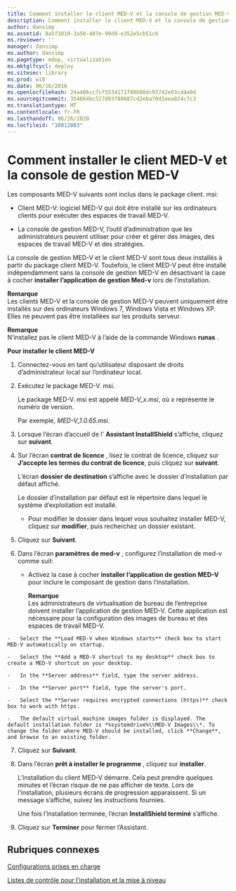 ```yaml
---
title: Comment installer le client MED-V et la console de gestion MED-V
description: Comment installer le client MED-V et la console de gestion MED-V
author: dansimp
ms.assetid: 8a5f3010-3a50-487e-99d8-e352e5cb51c6
ms.reviewer: ''
manager: dansimp
ms.author: dansimp
ms.pagetype: mdop, virtualization
ms.mktglfcycl: deploy
ms.sitesec: library
ms.prod: w10
ms.date: 06/16/2016
ms.openlocfilehash: 24a486cc7cf5534171f80b08dc93742e03cd4a0d
ms.sourcegitcommit: 354664bc527d93f80687cd2eba70d1eea024c7c3
ms.translationtype: MT
ms.contentlocale: fr-FR
ms.lasthandoff: 06/26/2020
ms.locfileid: "10812083"
---
```

# Comment installer le client MED-V et la console de gestion MED-V


Les composants MED-V suivants sont inclus dans le package client. msi:

-   Client MED-V: logiciel MED-V qui doit être installé sur les ordinateurs clients pour exécuter des espaces de travail MED-V.

-   La console de gestion MED-V, l’outil d’administration que les administrateurs peuvent utiliser pour créer et gérer des images, des espaces de travail MED-V et des stratégies.

La console de gestion MED-V et le client MED-V sont tous deux installés à partir du package client MED-V. Toutefois, le client MED-V peut être installé indépendamment sans la console de gestion MED-V en désactivant la case à cocher **installer l’application de gestion Med-v** lors de l’installation.

**Remarque**  
Les clients MED-V et la console de gestion MED-V peuvent uniquement être installés sur des ordinateurs Windows 7, Windows Vista et Windows XP. Elles ne peuvent pas être installées sur les produits serveur.



**Remarque**  
N’installez pas le client MED-V à l’aide de la commande Windows **runas** .



**Pour installer le client MED-V**

1.  Connectez-vous en tant qu’utilisateur disposant de droits d’administrateur local sur l’ordinateur local.

2.  Exécutez le package MED-V. msi.

    Le package MED-V. msi est appelé *MED-V\_x.msi*, où *x* représente le numéro de version.

    Par exemple, *MED-V\_1.0.65.msi*.

3.  Lorsque l’écran d’accueil de l' **Assistant InstallShield** s’affiche, cliquez sur **suivant**.

4.  Sur l’écran **contrat de licence** , lisez le contrat de licence, cliquez sur **J’accepte les termes du contrat de licence**, puis cliquez sur **suivant**.

    L’écran **dossier de destination** s’affiche avec le dossier d’installation par défaut affiché.

    Le dossier d’installation par défaut est le répertoire dans lequel le système d’exploitation est installé.

    -   Pour modifier le dossier dans lequel vous souhaitez installer MED-V, cliquez sur **modifier**, puis recherchez un dossier existant.

5.  Cliquez sur **Suivant**.

6.  Dans l’écran **paramètres de med-v** , configurez l’installation de med-v comme suit:

    -   Activez la case à cocher **installer l’application de gestion MED-V** pour inclure le composant de gestion dans l’installation.

        **Remarque**  
        Les administrateurs de virtualisation de bureau de l’entreprise doivent installer l’application de gestion MED-V. Cette application est nécessaire pour la configuration des images de bureau et des espaces de travail MED-V.



~~~
-   Select the **Load MED-V when Windows starts** check box to start MED-V automatically on startup.

-   Select the **Add a MED-V shortcut to my desktop** check box to create a MED-V shortcut on your desktop.

-   In the **Server address** field, type the server address.

-   In the **Server port** field, type the server's port.

-   Select the **Server requires encrypted connections (https)** check box to work with https.

-   The default virtual machine images folder is displayed. The default installation folder is *%systemdrive%\\MED-V Images\\*. To change the folder where MED-V should be installed, click **Change**, and browse to an existing folder.
~~~

7. Cliquez sur **Suivant**.

8. Dans l’écran **prêt à installer le programme** , cliquez sur **installer**.

   L’installation du client MED-V démarre. Cela peut prendre quelques minutes et l’écran risque de ne pas afficher de texte. Lors de l’installation, plusieurs écrans de progression apparaissent. Si un message s’affiche, suivez les instructions fournies.

   Une fois l’installation terminée, l’écran **InstallShield terminé** s’affiche.

9. Cliquez sur **Terminer** pour fermer l’Assistant.

## Rubriques connexes


[Configurations prises en charge](supported-configurationsmedv-orientation.md)

[Listes de contrôle pour l'installation et la mise à niveau](installation-and-upgrade-checklists.md)









